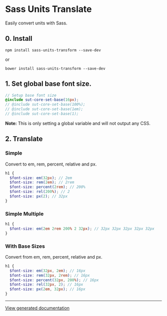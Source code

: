 # Sass Units Translate

Easily convert units with Sass.

## 0. Install

```
npm install sass-units-transform --save-dev
```

or

```
bower install sass-units-transform --save-dev
```

## 1. Set global base font size.

```scss
// Setup base font size
@include sut-core-set-base(16px);
// @include sut-core-set-base(100%);
// @include sut-core-set-base(1em);
// @include sut-core-set-base(1);
```

**Note:** This is only setting a global variable and will not output any CSS.

## 2. Translate

### Simple

Convert to em, rem, percent, relative and px.

```scss
h1 {
  $font-size: em(32px); // 2em
  $font-size: rem(2em); // 2rem
  $font-size: percent(2rem); // 200%
  $font-size: rel(200%); // 2
  $font-size: px(2); // 32px
}
```

### Simple Multiple

```scss
h1 {
  $font-size: em(2em 2rem 200% 2 32px); // 32px 32px 32px 32px 32px
}
```

### With Base Sizes

Convert from em, rem, percent, relative and px.

```scss
h1 {
  $font-size: em(32px, 2em); // 16px
  $font-size: rem(32px, 2rem); // 16px
  $font-size: percent(32px, 200%); // 16px
  $font-size: rel(32px, 2); // 16px
  $font-size: px(2em, 32px); // 16px
}
```

---

[View generated documentation](https://github.com/ellioseven/sass-units-translate/tree/master/doc)